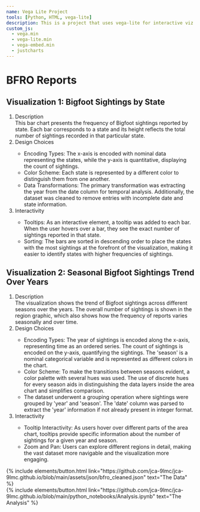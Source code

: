 ```yaml
---
name: Vega Lite Project
tools: [Python, HTML, vega-lite]
description: This is a project that uses vega-lite for interactive viz
custom_js:
  - vega.min
  - vega-lite.min
  - vega-embed.min
  - justcharts
---
```

# BFRO Reports

## Visualization 1: Bigfoot Sightings by State
<vegachart schema-url="{{ site.baseurl }}/assets/json/barchart.json" style="width: 100%"></vegachart>
<ol>
  <li>Description</li>
  This bar chart presents the frequency of Bigfoot sightings reported by state. Each bar corresponds to a state and its height reflects the total number of sightings recorded in that particular state.
  <li>Design Choices</li>
    <ul>
      <li>Encoding Types: The x-axis is encoded with nominal data representing the states, while the y-axis is quantitative, displaying the count of sightings.</li>
      <li>Color Scheme: Each state is represented by a different color to distinguish them from one another. </li>
      <li>Data Transformations: The primary transformation was extracting the year from the date column for temporal analysis. Additionally, the dataset was cleaned to remove entries with incomplete date and state information.</li>
    </ul>
  <li>Interactivity</li>
    <ul>
      <li>Tooltips: As an interactive element, a tooltip was added to each bar. When the user hovers over a bar, they see the exact number of sightings reported in that state.</li>
      <li>Sorting: The bars are sorted in descending order to place the states with the most sightings at the forefront of the visualization, making it easier to identify states with higher frequencies of sightings.</li>
    </ul>
</ol>

## Visualization 2: Seasonal Bigfoot Sightings Trend Over Years
<vegachart schema-url="{{ site.baseurl }}/assets/json/areachart_season.json" style="width: 100%"></vegachart>
<ol>
	<li>Description</li>
  The visualization shows the trend of Bigfoot sightings across different seasons over the years. The overall number of sightings is shown in the region graphic, which also shows how the frequency of reports varies seasonally and over time.
  <li>Design Choices</li>
    <ul>
      <li>Encoding Types: The year of sightings is encoded along the x-axis, representing time as an ordered series. The count of sightings is encoded on the y-axis, quantifying the sightings. The 'season' is a nominal categorical variable and is represented as different colors in the chart.</li>
      <li>Color Scheme: To make the transitions between seasons evident, a color palette with several hues was used. The use of discrete hues for every season aids in distinguishing the data layers inside the area chart and simplifies comparison.</li>
      <li>The dataset underwent a grouping operation where sightings were grouped by 'year' and 'season'. The 'date' column was parsed to extract the 'year' information if not already present in integer format.</li>
    </ul>
  <li>Interactivity</li>
    <ul>
      <li>Tooltip Interactivity: As users hover over different parts of the area chart, tooltips provide specific information about the number of sightings for a given year and season.</li>
      <li>Zoom and Pan: Users can explore different regions in detail, making the vast dataset more navigable and the visualization more engaging.</li>
    </ul>
</ol>


<div class="left">
{% include elements/button.html link="https://github.com/jca-9lmc/jca-9lmc.github.io/blob/main/assets/json/bfro_cleaned.json" text="The Data" %}
</div>

<div class="right">
{% include elements/button.html link="https://github.com/jca-9lmc/jca-9lmc.github.io/blob/main/python_notebooks/Analysis.ipynb" text="The Analysis" %}
</div>

